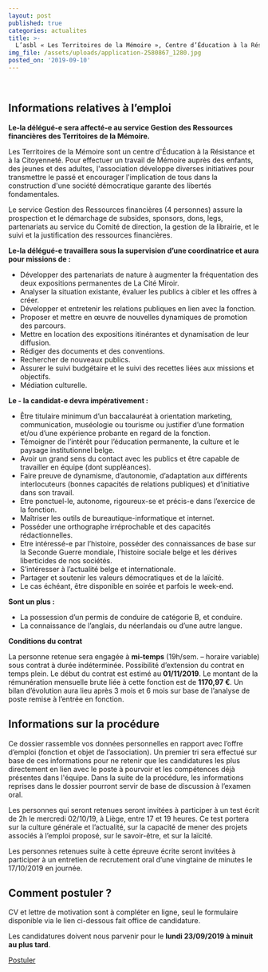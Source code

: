 ```yaml
---
layout: post
published: true
categories: actualites
title: >-
  L’asbl « Les Territoires de la Mémoire », Centre d’Éducation à la Résistance et à la Citoyenneté, organise le recrutement d’un-une Délégué-e chargé-e des expositions (relations publiques, promotion) sous contrat mi-temps à durée indéterminée (Maribel)
img_file: /assets/uploads/application-2580867_1280.jpg
posted_on: '2019-09-10'
---
```


<p>&nbsp;</p>

## Informations relatives à l’emploi

**Le-la délégué-e sera affecté-e au service Gestion des Ressources financières des Territoires de la Mémoire.**

Les Territoires de la Mémoire sont un centre d'Éducation à la Résistance et à la Citoyenneté. Pour effectuer un travail de Mémoire auprès des enfants, des jeunes et des adultes, l'association développe diverses initiatives pour transmettre le passé et encourager l'implication de tous dans la construction d'une société démocratique garante des libertés fondamentales.

Le service Gestion des Ressources financières (4 personnes) assure la prospection et le démarchage de subsides, sponsors, dons, legs, partenariats au service du Comité de direction, la gestion de la librairie, et le suivi et la justification des ressources financières. 

**Le-la délégué-e travaillera sous la supervision d’une coordinatrice et aura pour missions de :**

- Développer des partenariats de nature à augmenter la fréquentation des deux expositions permanentes de La Cité Miroir.
- Analyser la situation existante, évaluer les publics à cibler et les offres à créer.
- Développer et entretenir les relations publiques en lien avec la fonction.
- Proposer et mettre en œuvre de nouvelles dynamiques de promotion des parcours.
- Mettre en location des expositions itinérantes et dynamisation de leur diffusion.
- Rédiger des documents et des conventions.
- Rechercher de nouveaux publics.
- Assurer le suivi budgétaire et le suivi des recettes liées aux missions et objectifs.
- Médiation culturelle.

**Le - la candidat-e devra impérativement :**

- Être titulaire minimum d’un baccalauréat à orientation marketing, communication, muséologie ou tourisme ou justifier d’une formation et/ou d’une expérience probante en regard de la fonction. 
- Témoigner de l’intérêt pour l’éducation permanente, la culture et le paysage institutionnel belge. 
- Avoir un grand sens du contact avec les publics et être capable de travailler en équipe (dont suppléances).
- Faire preuve de dynamisme, d’autonomie, d’adaptation aux différents interlocuteurs (bonnes capacités de relations publiques) et d’initiative dans son travail.
- Etre ponctuel-le, autonome, rigoureux-se et précis-e dans l’exercice de la fonction. 
- Maîtriser les outils de bureautique-informatique et internet.
- Posséder une orthographe irréprochable et des capacités rédactionnelles. 
- Etre intéressé-e par l’histoire, posséder des connaissances de base sur la Seconde Guerre mondiale, l’histoire sociale belge et les dérives liberticides de nos sociétés.
- S’intéresser à l’actualité belge et internationale. 
- Partager et soutenir les valeurs démocratiques et de la laïcité. 
- Le cas échéant, être disponible en soirée et parfois le week-end.

**Sont un plus :**

- La possession d’un permis de conduire de catégorie B, et conduire.
- La connaissance de l’anglais, du néerlandais ou d’une autre langue. 

**Conditions du contrat**

La personne retenue sera engagée à **mi-temps** (19h/sem. – horaire variable) sous contrat à durée indéterminée. Possibilité d’extension du contrat en temps plein. 
Le début du contrat est estimé au **01/11/2019**. 
Le montant de la rémunération mensuelle brute liée à cette fonction est de **1170,97 €**.
Un bilan d’évolution aura lieu après 3 mois et 6 mois sur base de l’analyse de poste remise à l’entrée en fonction.

## Informations sur la procédure

Ce dossier rassemble vos données personnelles en rapport avec l’offre d’emploi (fonction et objet de l’association). Un premier tri sera effectué sur base de ces informations pour ne retenir que les candidatures les plus directement en lien avec le poste à pourvoir et les compétences déjà présentes dans l'équipe. Dans la suite de la procédure, les informations reprises dans le dossier pourront servir de base de discussion à l’examen oral.

Les personnes qui seront retenues seront invitées à participer à un test écrit de 2h le mercredi 02/10/19, à Liège, entre 17 et 19 heures. Ce test portera sur la culture générale et l’actualité, sur la capacité de mener des projets associés à l’emploi proposé, sur le savoir-être, et sur la laïcité.

Les personnes retenues suite à cette épreuve écrite seront invitées à participer à un entretien de recrutement oral d’une vingtaine de minutes le 17/10/2019 en journée.

## Comment postuler ?

CV et lettre de motivation sont à compléter en ligne, seul le formulaire disponible via le lien ci-dessous fait office de candidature.

Les candidatures doivent nous parvenir pour le **lundi 23/09/2019 à minuit au plus tard**.

<p class="text-centered"><a href="https://docs.google.com/forms/d/e/1FAIpQLSdX5gSExhxngjOi6Khm6bupRkWjgwdtKCycBSQRKy5GGr82AQ/viewform" target="_blank" class="button button--blue">Postuler</a></p>
